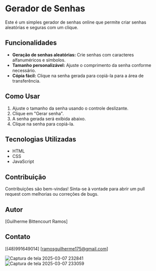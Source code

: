 # Gerador de Senhas

Este é um simples gerador de senhas online que permite criar senhas aleatórias e seguras com um clique.

## Funcionalidades

* **Geração de senhas aleatórias:** Crie senhas com caracteres alfanuméricos e símbolos.
* **Tamanho personalizável:** Ajuste o comprimento da senha conforme necessário.
* **Cópia fácil:** Clique na senha gerada para copiá-la para a área de transferência.

## Como Usar

1. Ajuste o tamanho da senha usando o controle deslizante.
2. Clique em "Gerar senha".
3. A senha gerada será exibida abaixo.
4. Clique na senha para copiá-la.

## Tecnologias Utilizadas

* HTML
* CSS
* JavaScript

## Contribuição

Contribuições são bem-vindas! Sinta-se à vontade para abrir um pull request com melhorias ou correções de bugs.

## Autor

[Guilherme Bittencourt Ramos]

## Contato
[(48)991649014]
[ramosguilherme175@gmail.com]

![Captura de tela 2025-03-07 232841](https://github.com/user-attachments/assets/dcf47a75-955b-44c9-b1d2-e505b435569c)
![Captura de tela 2025-03-07 233059](https://github.com/user-attachments/assets/260c25f1-eeff-408c-98e0-030da10169a5)
